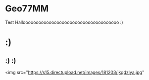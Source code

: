 # Geo77MM

Test Hallooooooooooooooooooooooooooooooooooooo :)

# :) 
## :) :)

<img src="https://s15.directupload.net/images/181203/jkqdzlya.jpg"
